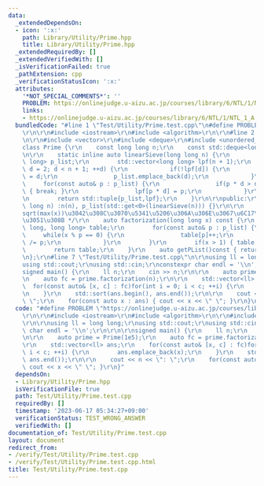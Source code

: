 ```yaml
---
data:
  _extendedDependsOn:
  - icon: ':x:'
    path: Library/Utility/Prime.hpp
    title: Library/Utility/Prime.hpp
  _extendedRequiredBy: []
  _extendedVerifiedWith: []
  _isVerificationFailed: true
  _pathExtension: cpp
  _verificationStatusIcon: ':x:'
  attributes:
    '*NOT_SPECIAL_COMMENTS*': ''
    PROBLEM: https://onlinejudge.u-aizu.ac.jp/courses/library/6/NTL/1/NTL_1_A
    links:
    - https://onlinejudge.u-aizu.ac.jp/courses/library/6/NTL/1/NTL_1_A
  bundledCode: "#line 1 \"Test/Utility/Prime.test.cpp\"\n#define PROBLEM \"https://onlinejudge.u-aizu.ac.jp/courses/library/6/NTL/1/NTL_1_A\"\
    \r\n\r\n#include <iostream>\r\n#include <algorithm>\r\n\r\n#line 2 \"Library/Utility/Prime.hpp\"\
    \n\r\n#include <vector>\r\n#include <deque>\r\n#include <unordered_map>\r\n\r\n\
    class Prime {\r\n    const long long n;\r\n    const std::deque<long long> p_list;\r\
    \n\r\n    static inline auto linearSieve(long long n) {\r\n        std::deque<long\
    \ long> p_list;\r\n        std::vector<long long> lpf(n + 1);\r\n        for(int\
    \ d = 2; d < n + 1; ++d) {\r\n            if(!lpf[d]) {\r\n                lpf[d]\
    \ = d;\r\n                p_list.emplace_back(d);\r\n            }\r\n       \
    \     for(const auto& p : p_list) {\r\n                if(p * d > n || p > lpf[d])\
    \ { break; }\r\n                lpf[p * d] = p;\r\n            }\r\n        }\r\
    \n        return std::tuple{p_list,lpf};\r\n    }\r\n\r\npublic:\r\n    Prime(long\
    \ long n) :n(n), p_list(std::get<0>(linearSieve(n))) {}\r\n\r\n    /* n\u306F\
    sqrt(max(x))\u3042\u308C\u3070\u5341\u5206\u306A\u306E\u3067\u6C17\u3092\u4ED8\
    \u3051\u308B */\r\n    auto factorization(long long x) const {\r\n        std::unordered_map<long\
    \ long, long long> table;\r\n        for(const auto& p : p_list) {\r\n       \
    \     while(x % p == 0) {\r\n                table[p]++;\r\n                x\
    \ /= p;\r\n            }\r\n        }\r\n        if(x > 1) { table[x]++; }\r\n\
    \        return table;\r\n    }\r\n    auto getPList()const { return p_list; }\r\
    \n};\r\n#line 7 \"Test/Utility/Prime.test.cpp\"\n\r\nusing ll = long long;\r\n\
    using std::cout;\r\nusing std::cin;\r\nconstexpr char endl = '\\n';\r\n\r\n\r\n\
    signed main() {\r\n    ll n;\r\n    cin >> n;\r\n\r\n    auto prime = Prime(1e5);\r\
    \n    auto fc = prime.factorization(n);\r\n\r\n    std::vector<ll> ans;\r\n  \
    \  for(const auto& [x, c] : fc)for(int i = 0; i < c; ++i) {\r\n        ans.emplace_back(x);\r\
    \n    }\r\n    std::sort(ans.begin(), ans.end());\r\n\r\n    cout << n << \":\
    \ \";\r\n    for(const auto x : ans) { cout << x << \" \"; }\r\n}\n"
  code: "#define PROBLEM \"https://onlinejudge.u-aizu.ac.jp/courses/library/6/NTL/1/NTL_1_A\"\
    \r\n\r\n#include <iostream>\r\n#include <algorithm>\r\n\r\n#include \"./../../Library/Utility/Prime.hpp\"\
    \r\n\r\nusing ll = long long;\r\nusing std::cout;\r\nusing std::cin;\r\nconstexpr\
    \ char endl = '\\n';\r\n\r\n\r\nsigned main() {\r\n    ll n;\r\n    cin >> n;\r\
    \n\r\n    auto prime = Prime(1e5);\r\n    auto fc = prime.factorization(n);\r\n\
    \r\n    std::vector<ll> ans;\r\n    for(const auto& [x, c] : fc)for(int i = 0;\
    \ i < c; ++i) {\r\n        ans.emplace_back(x);\r\n    }\r\n    std::sort(ans.begin(),\
    \ ans.end());\r\n\r\n    cout << n << \": \";\r\n    for(const auto x : ans) {\
    \ cout << x << \" \"; }\r\n}"
  dependsOn:
  - Library/Utility/Prime.hpp
  isVerificationFile: true
  path: Test/Utility/Prime.test.cpp
  requiredBy: []
  timestamp: '2023-06-17 05:34:27+09:00'
  verificationStatus: TEST_WRONG_ANSWER
  verifiedWith: []
documentation_of: Test/Utility/Prime.test.cpp
layout: document
redirect_from:
- /verify/Test/Utility/Prime.test.cpp
- /verify/Test/Utility/Prime.test.cpp.html
title: Test/Utility/Prime.test.cpp
---
```

